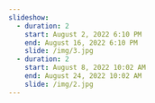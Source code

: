 ```yaml
---
slideshow:
  - duration: 2
    start: August 2, 2022 6:10 PM
    end: August 16, 2022 6:10 PM
    slide: /img/3.jpg
  - duration: 2
    start: August 8, 2022 10:02 AM
    end: August 24, 2022 10:02 AM
    slide: /img/2.jpg
---
```

